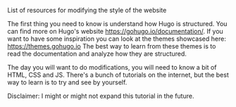 List of resources for modifying the style of the website

The first thing you need to know is understand how Hugo is structured. You can find more on Hugo's website https://gohugo.io/documentation/.
If you want to have some inspiration you can look at the themes showcased here: https://themes.gohugo.io
The best way to learn from these themes is to read the documentation and analyze how they are structured.

The day you will want to do modifications, you will need to know a bit of HTML, CSS and JS. 
There's a bunch of tutorials on the internet, but the best way to learn is to try and see by yourself.

Disclaimer: I might or might not expand this tutorial in the future.
